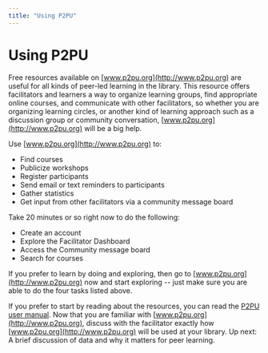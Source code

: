 ```yaml
---
title: "Using P2PU"
---
```

# Using P2PU

Free resources available on [www.p2pu.org](http://www.p2pu.org) are useful for all kinds of peer-led learning in the library. This resource offers facilitators and learners a way to organize learning groups, find appropriate online courses, and communicate with other facilitators, so whether you are organizing learning circles, or another kind of learning approach such as a discussion group or community conversation, [www.p2pu.org](http://www.p2pu.org) will be a big help.

Use [www.p2pu.org](http://www.p2pu.org) to:
- Find courses
- Publicize workshops
- Register participants
- Send email or text reminders to participants
- Gather statistics
- Get input from other facilitators via a community message board

Take 20 minutes or so right now to do the following:
- Create an account
- Explore the Facilitator Dashboard
- Access the Community message board
- Search for courses

If you prefer to learn by doing and exploring, then go to [www.p2pu.org](http://www.p2pu.org) now and start exploring -- just make sure you are able to do the four tasks listed above.

If you prefer to start by reading about the resources, you can read the [P2PU user manual](https://learning-circles-user-manual.readthedocs.io/en/latest/facilitator.html).
Now that you are familiar with [www.p2pu.org](http://www.p2pu.org), discuss with the facilitator exactly how [www.p2pu.org](http://www.p2pu.org) will be used at your library.
Up next: A brief discussion of data and why it matters for peer learning.

